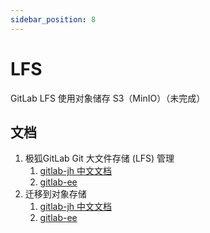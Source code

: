```yaml
---
sidebar_position: 8
---
```


# LFS

GitLab LFS 使用对象储存 S3（MinIO）（未完成）

## 文档

1. 极狐GitLab Git 大文件存储 (LFS) 管理
    1. [gitlab-jh 中文文档](https://docs.gitlab.cn/jh/administration/lfs/index.html)
    2. [gitlab-ee](https://docs.gitlab.com/ee/administration/lfs/index.html)
2. 迁移到对象存储
    1. [gitlab-jh 中文文档](https://docs.gitlab.cn/jh/administration/lfs/index.html#%E8%BF%81%E7%A7%BB%E5%88%B0%E5%AF%B9%E8%B1%A1%E5%AD%98%E5%82%A8)
    2. [gitlab-ee](https://docs.gitlab.com/ee/administration/lfs/index.html#migrating-to-object-storage)
